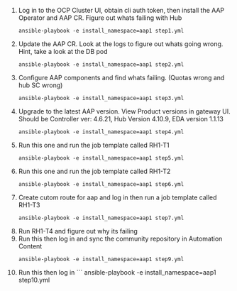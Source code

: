  1. Log in to the OCP Cluster UI, obtain cli auth token, then install the AAP Operator and AAP CR. Figure out whats failing with Hub
     ```
    ansible-playbook -e install_namespace=aap1 step1.yml
    ```
 2. Update the AAP CR. Look at the logs to figure out whats going wrong. Hint, take a look at the DB pod
     ```
    ansible-playbook -e install_namespace=aap1 step2.yml
    ```
 3. Configure AAP components and find whats failing. (Quotas wrong and hub SC wrong)
     ```
     ansible-playbook -e install_namespace=aap1 step3.yml
     ```
 4. Upgrade to the latest AAP version. View Product versions in gateway UI. Should be Controller ver: 4.6.21, Hub Version 4.10.9, EDA version 1.1.13
    ```
    ansible-playbook -e install_namespace=aap1 step4.yml
    ```
 5. Run this one and run the job template called RH1-T1
    ```
    ansible-playbook -e install_namespace=aap1 step5.yml
    ```
 6. Run this one and run the job template called RH1-T2
    ```
    ansible-playbook -e install_namespace=aap1 step6.yml
    ```
 7. Create cutom route for aap and log in then run a job template called RH1-T3
    ```
    ansible-playbook -e install_namespace=aap1 step7.yml
    ```
 8. Run RH1-T4 and figure out why its failing
 9. Run this then log in and sync the community repository in Automation Content
    ```
    ansible-playbook -e install_namespace=aap1 step9.yml
    ```
 10. Run this then log in
    ```
    ansible-playbook -e install_namespace=aap1 step10.yml